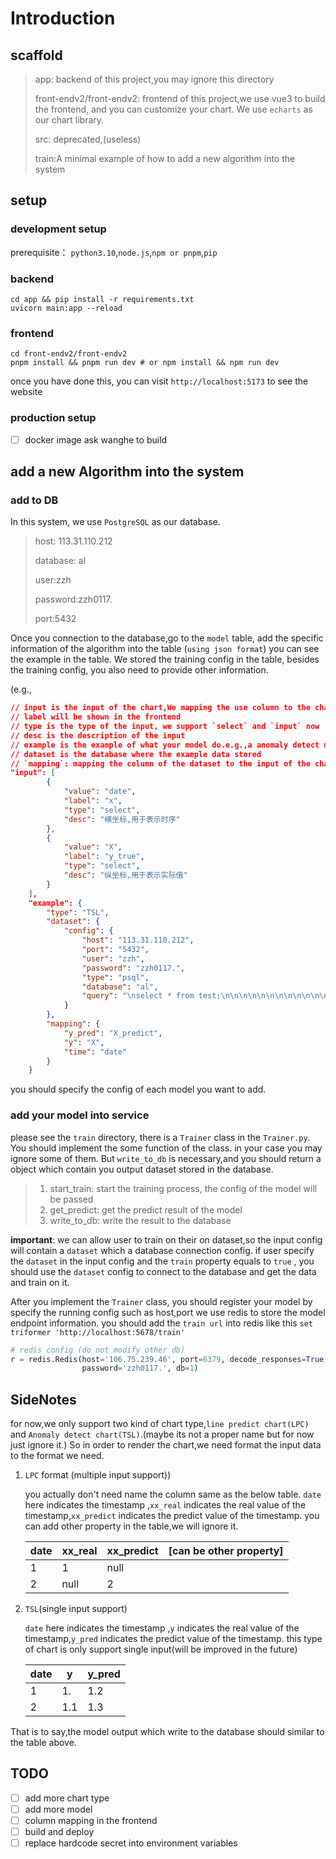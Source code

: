 # Introduction

## scaffold

> app: backend of this project,you may ignore this directory
> 
> front-endv2/front-endv2: frontend of this project,we use vue3 to build the frontend,
> and you can customize your chart. We use `echarts` as our chart library.
> 
> src: deprecated,(useless)
> 
> train:A minimal example of how to add a new algorithm into the system
> 

## setup
### development setup
prerequisite： `python3.10`,`node.js`,`npm or pnpm`,`pip`

### backend 
```shell
cd app && pip install -r requirements.txt
uvicorn main:app --reload
```

### frontend
```shell
cd front-endv2/front-endv2
pnpm install && pnpm run dev # or npm install && npm run dev
```
once you have done this, you can visit `http://localhost:5173` to see the website


### production setup
- [ ] docker image ask wanghe to build

## add a new Algorithm into the system
### add to DB 
In this system, we use `PostgreSQL` as our database.

> host: 113.31.110.212
> 
> database: al
> 
> user:zzh
> 
> password:zzh0117.
> 
> port:5432
>
>
> 
Once you connection to the database,go to the `model` table,
add the specific information of the algorithm into the table (`using json format`)
you can see the example in the table. We  stored the training config in the table,
besides the training config, you also need to provide other information.

(e.g.,
```json
// input is the input of the chart,We mapping the use column to the chart input
// label will be shown in the frontend
// type is the type of the input, we support `select` and `input` now
// desc is the description of the input
// example is the example of what your model do.e.g.,a anomaly detect model can be shown via a line chart (we called TSL,now we noly support one chart)
// dataset is the database where the example data stored
// `mapping`: mapping the column of the dataset to the input of the chart
"input": [
        {
            "value": "date", 
            "label": "x",
            "type": "select",
            "desc": "横坐标,用于表示时序"
        },
        {
            "value": "X",
            "label": "y_true",
            "type": "select",
            "desc": "纵坐标,用于表示实际值"
        }
    ],
    "example": {
        "type": "TSL",
        "dataset": {
            "config": {
                "host": "113.31.110.212",
                "port": "5432",
                "user": "zzh",
                "password": "zzh0117.",
                "type": "psql",
                "database": "al",
                "query": "\nselect * from test;\n\n\n\n\n\n\n\n\n\n\n\n\n"
            }
        },
        "mapping": {
            "y_pred": "X_predict",
            "y": "X",
            "time": "date"
        }
    }
```
you should specify the config of each model you want to add.


### add your model into service
please see the `train` directory,
there is a `Trainer` class in the `Trainer.py`. You should implement the some function of the class.
in your case you may ignore some of them. But `write_to_db` is necessary,and you should return a object
which contain you output dataset stored in the database.

> 1. start_train: start the training process, the config of the model will be passed
> 2. get_predict: get the predict result of the model
> 3. write_to_db: write the result to the database
>
> 

**important**: we can allow user to train on their on dataset,so the input config will contain a `dataset` which a database connection config.
if user specify the `dataset` in the input config and the `train` property equals to `true` , you should use the `dataset` config to connect to the database and get the data and train on it.



After you implement the `Trainer` class, you should register your model by specify the running config such as host,port 
we use redis to store the model endpoint information.
you should add the `train url` into redis  like this `set triformer 'http://localhost:5678/train'`
```python
# redis config (do not modify other db)  
r = redis.Redis(host='106.75.239.46', port=6379, decode_responses=True,
                password='zzh0117.', db=1)
```

## SideNotes
for now,we only support two kind of chart type,`line predict chart(LPC)` and `Anomaly detect chart(TSL)`.(maybe its not a proper name but for now just ignore it.)
So in order to render the chart,we need format the input data to the format we need.
1. `LPC` format (multiple input support)) 
    
    you actually don't need name the column same as the below table.
    `date` here  indicates the timestamp ,`xx_real` indicates the real value of the timestamp,`xx_predict` indicates the predict value of the timestamp.
    you can add other property in the table,we will ignore it.

    | date | xx_real | xx_predict | [can be other property] |
    | ---- | ------- | ---------- | ----------------------- |
    | 1    | 1       | null       |                         |
    | 2    | null    | 2          |                         |
2. `TSL`(single input support)

    `date` here  indicates the timestamp ,`y` indicates the real value of the timestamp,`y_pred` indicates the predict value of the timestamp.
    this type of chart is only support single input(will be improved in the future)

    | date | y   | y_pred |
    | ---- | --- | ------ |
    | 1    | 1.  | 1.2    |
    | 2    | 1.1 | 1.3    |

That is to say,the model output which write to the database should similar to the table above.


## TODO
- [ ] add more chart type
- [ ] add more model
- [ ] column mapping in the frontend
- [ ] build and deploy
- [ ] replace hardcode secret into  environment variables